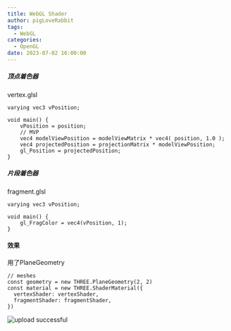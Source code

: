 ```yaml
---
title: WebGL Shader
author: pigLoveRabbit
tags:
  - WebGL
categories:
  - OpenGL
date: 2023-07-02 16:00:00
---
```

##### 顶点着色器
vertex.glsl
```
varying vec3 vPosition;

void main() {
    vPosition = position;
    // MVP
    vec4 modelViewPosition = modelViewMatrix * vec4( position, 1.0 );
    vec4 projectedPosition = projectionMatrix * modelViewPosition;
    gl_Position = projectedPosition;
}
```

##### 片段着色器
fragment.glsl
```
varying vec3 vPosition;

void main() {
    gl_FragColor = vec4(vPosition, 1);
}
```

#### 效果
用了PlaneGeometry
```
// meshes
const geometry = new THREE.PlaneGeometry(2, 2)
const material = new THREE.ShaderMaterial({
  vertexShader: vertexShader,
  fragmentShader: fragmentShader,
})
```

![upload successful](/images/shader-1.png)